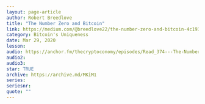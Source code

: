 ```yaml
---
layout: page-article
author: Robert Breedlove
title: "The Number Zero and Bitcoin"
link: https://medium.com/@breedlove22/the-number-zero-and-bitcoin-4c193336db5b
category: Bitcoin's Uniqueness
date: Mar 29, 2020
lesson: 
audio: https://anchor.fm/thecryptoconomy/episodes/Read_374---The-Number-Zero--Bitcoin-Robert-Breedlove-ecbnnq
audio2: 
audio3: 
star: TRUE
archive: https://archive.md/MKiM1
series: 
seriesnr: 
quote: ""
---
```

